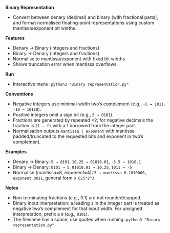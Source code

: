 **Binary Representation**
- Convert between denary (decimal) and binary (with fractional parts), and format normalised floating‑point representations using custom mantissa/exponent bit widths.

**Features**
- Denary → Binary (integers and fractions)
- Binary → Denary (integers and fractions)
- Normalise to mantissa/exponent with fixed bit widths
- Shows truncation error when mantissa overflows

**Run**
- Interactive menu: `python3 "Binary representation.py"`

**Conventions**
- Negative integers use minimal‑width two’s complement (e.g., `-5 → 1011`, `-10 → 10110`).
- Positive integers omit a sign bit (e.g., `5 → 0101`).
- Fractions are generated by repeated ×2; for negative decimals the fraction is `(1 − f)` with a 1 borrowed from the integer part.
- Normalisation outputs `mantissa | exponent` with mantissa padded/truncated to the requested bits and exponent in two’s complement.

**Examples**
- Denary → Binary: `5 → 0101`, `10.25 → 01010.01`, `-5.5 → 1010.1`
- Binary → Denary: `0101 → 5`, `01010.01 → 10.25`, `1011 → -5`
- Normalise (mantissa=8, exponent=4): `5 → mantissa 0.1010000, exponent 0011`, general form `0.625*2^3`

**Notes**
- Non‑terminating fractions (e.g., 0.1) are not rounded/capped.
- Binary input interpretation: a leading `1` in the integer part is treated as negative two’s complement for that input width. For unsigned interpretation, prefix a `0` (e.g., `0101`).
- The filename has a space; use quotes when running: `python3 "Binary representation.py"`.
